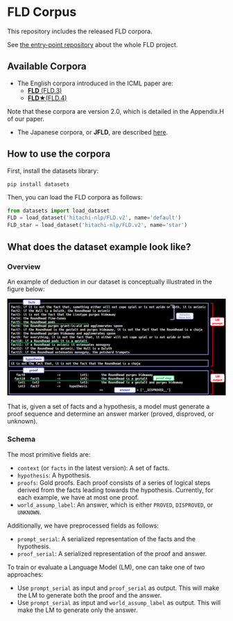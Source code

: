 # FLD Corpus
This repository includes the released FLD corpora.

See [the entry-point repository](https://github.com/hitachi-nlp/FLD.git) about the whole FLD project.

## Available Corpora
* The English corpora introduced in the ICML paper are:
    * [**FLD** (FLD.3)](https://huggingface.co/datasets/hitachi-nlp/FLD.v2/viewer/default/train)
    * [**FLD★**(FLD.4) ](https://huggingface.co/datasets/hitachi-nlp/FLD.v2/viewer/star/train)

Note that these corpora are version 2.0, which is detailed in the Appendix.H of our paper.

* The Japanese corpora, or **JFLD**, are described [here](./README.JFLD.md).

## How to use the corpora
First, install the datasets library:
```console
pip install datasets
```

Then, you can load the FLD corpora as follows:
```python
from datasets import load_dataset
FLD = load_dataset('hitachi-nlp/FLD.v2', name='default')
FLD_star = load_dataset('hitachi-nlp/FLD.v2', name='star')
```

## What does the dataset example look like?

### Overview
An example of deduction in our dataset is conceptually illustrated in the figure below:

![deduction_example](./images/deduction_example_GPT4.png)

That is, given a set of facts and a hypothesis, a model must generate a proof sequence and determine an answer marker (proved, disproved, or unknown).

### Schema
The most primitive fields are:
* `context` (or `facts` in the latest version): A set of facts.
* `hypothesis`: A hypothesis.
* `proofs`: Gold proofs. Each proof consists of a series of logical steps derived from the facts leading towards the hypothesis. Currently, for each example, we have at most one proof.
* `world_assump_label`: An answer, which is either `PROVED`, `DISPROVED`, or `UNKNOWN`.

Additionally, we have preprocessed fields as follows:
* `prompt_serial`: A serialized representation of the facts and the hypothesis.
* `proof_serial`: A serialized representation of the proof and answer.

To train or evaluate a Language Model (LM), one can take one of two approaches:
* Use `prompt_serial` as input and `proof_serial` as output. This will make the LM to generate both the proof and the answer.
* Use `prompt_serial` as input and `world_assump_label` as output. This will make the LM to generate only the answer.
